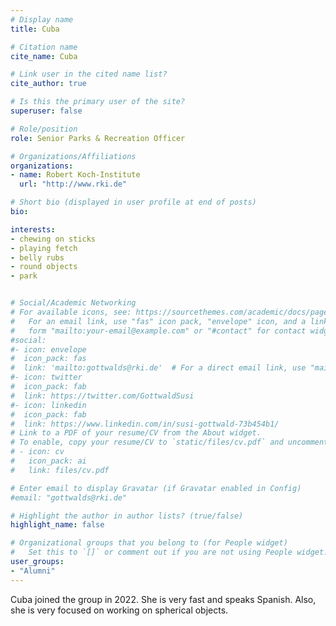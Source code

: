 ```yaml
---
# Display name
title: Cuba

# Citation name
cite_name: Cuba

# Link user in the cited name list?
cite_author: true

# Is this the primary user of the site?
superuser: false

# Role/position
role: Senior Parks & Recreation Officer

# Organizations/Affiliations
organizations:
- name: Robert Koch-Institute
  url: "http://www.rki.de"

# Short bio (displayed in user profile at end of posts)
bio:

interests:
- chewing on sticks
- playing fetch
- belly rubs
- round objects
- park


# Social/Academic Networking
# For available icons, see: https://sourcethemes.com/academic/docs/page-builder/#icons
#   For an email link, use "fas" icon pack, "envelope" icon, and a link in the
#   form "mailto:your-email@example.com" or "#contact" for contact widget.
#social:
#- icon: envelope
#  icon_pack: fas
#  link: 'mailto:gottwalds@rki.de'  # For a direct email link, use "mailto:test@example.org".
#- icon: twitter
#  icon_pack: fab
#  link: https://twitter.com/GottwaldSusi
#- icon: linkedin
#  icon_pack: fab
#  link: https://www.linkedin.com/in/susi-gottwald-73b454b1/
# Link to a PDF of your resume/CV from the About widget.
# To enable, copy your resume/CV to `static/files/cv.pdf` and uncomment the lines below.
# - icon: cv
#   icon_pack: ai
#   link: files/cv.pdf

# Enter email to display Gravatar (if Gravatar enabled in Config)
#email: "gottwalds@rki.de"

# Highlight the author in author lists? (true/false)
highlight_name: false

# Organizational groups that you belong to (for People widget)
#   Set this to `[]` or comment out if you are not using People widget.
user_groups:
- "Alumni"
---
```


Cuba joined the group in 2022. She is very fast and speaks Spanish. Also, she is very focused on working on spherical objects.
